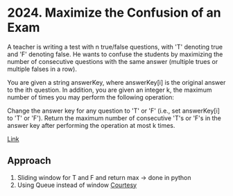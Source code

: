 # 2024. Maximize the Confusion of an Exam

A teacher is writing a test with n true/false questions, with 'T' denoting true and 'F' denoting false. He wants to confuse the students by maximizing the number of consecutive questions with the same answer (multiple trues or multiple falses in a row).

You are given a string answerKey, where answerKey[i] is the original answer to the ith question. In addition, you are given an integer k, the maximum number of times you may perform the following operation:

Change the answer key for any question to 'T' or 'F' (i.e., set answerKey[i] to 'T' or 'F').
Return the maximum number of consecutive 'T's or 'F's in the answer key after performing the operation at most k times.

[Link](https://leetcode.com/problems/maximize-the-confusion-of-an-exam/description/)

## Approach

1. Sliding window for T and F and return max -> done in python
2. Using Queue instead of window [Courtesy](https://leetcode.com/problems/maximize-the-confusion-of-an-exam/solutions/1501080/java-solution-explanation/)

